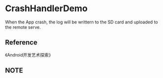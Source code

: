 # CrashHandlerDemo

When the App crash, the log will be writtern to the SD card and uploaded to the remote serve.


## Reference

《Android开发艺术探索》

## NOTE


